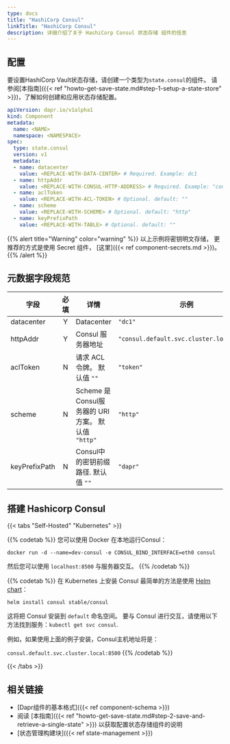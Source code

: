 ```yaml
---
type: docs
title: "HashiCorp Consul"
linkTitle: "HashiCorp Consul"
description: 详细介绍了关于 HashiCorp Consul 状态存储 组件的信息
--- 
```


## 配置

要设置HashiCorp Vault状态存储，请创建一个类型为`state.consul`的组件。 请参阅[本指南]({{< ref "howto-get-save-state.md#step-1-setup-a-state-store" >}})，了解如何创建和应用状态存储配置。


```yaml
apiVersion: dapr.io/v1alpha1
kind: Component
metadata:
  name: <NAME>
  namespace: <NAMESPACE>
spec:
  type: state.consul
  version: v1
  metadata:
  - name: datacenter
    value: <REPLACE-WITH-DATA-CENTER> # Required. Example: dc1
  - name: httpAddr
    value: <REPLACE-WITH-CONSUL-HTTP-ADDRESS> # Required. Example: "consul.default.svc.cluster.local:8500"
  - name: aclToken
    value: <REPLACE-WITH-ACL-TOKEN> # Optional. default: ""
  - name: scheme
    value: <REPLACE-WITH-SCHEME> # Optional. default: "http"
  - name: keyPrefixPath
    value: <REPLACE-WITH-TABLE> # Optional. default: ""
```

{{% alert title="Warning" color="warning" %}}
以上示例将密钥明文存储， 更推荐的方式是使用 Secret 组件， [这里]({{< ref component-secrets.md >}})。
{{% /alert %}}

## 元数据字段规范

| 字段            | 必填 | 详情                                      | 示例                                        |
| ------------- |:--:| --------------------------------------- | ----------------------------------------- |
| datacenter    | Y  | Datacenter                              | `"dc1"`                                   |
| httpAddr      | Y  | Consul 服务器地址                            | `"consul.default.svc.cluster.local:8500"` |
| aclToken      | N  | 请求 ACL 令牌。 默认值 `""`                     | `"token"`                                 |
| scheme        | N  | Scheme 是Consul服务器的 URI 方案。 默认值 `"http"` | `"http"`                                  |
| keyPrefixPath | N  | Consul中的密钥前缀路径. 默认值 `""`                | `"dapr"`                                  |

## 搭建 Hashicorp Consul

{{< tabs "Self-Hosted" "Kubernetes" >}}

{{% codetab %}}
您可以使用 Docker 在本地运行Consul：

```
docker run -d --name=dev-consul -e CONSUL_BIND_INTERFACE=eth0 consul
```

然后您可以使用 `localhost:8500` 与服务器交互。
{{% /codetab %}}

{{% codetab %}}
在 Kubernetes 上安装 Consul 最简单的方法是使用 [Helm chart](https://github.com/helm/charts/tree/master/stable/consul)：

```
helm install consul stable/consul
```

这将把 Consul 安装到 `default` 命名空间。 要与 Consul 进行交互，请使用以下方法找到服务：`kubectl get svc consul`.

例如，如果使用上面的例子安装，Consul主机地址将是：

`consul.default.svc.cluster.local:8500`
{{% /codetab %}}

{{< /tabs >}}

## 相关链接
- [Dapr组件的基本格式]({{< ref component-schema >}})
- 阅读 [本指南]({{< ref "howto-get-save-state.md#step-2-save-and-retrieve-a-single-state" >}}) 以获取配置状态存储组件的说明
- [状态管理构建块]({{< ref state-management >}})
